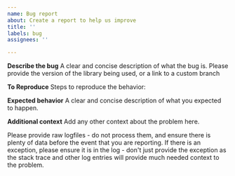 ```yaml
---
name: Bug report
about: Create a report to help us improve
title: ''
labels: bug
assignees: ''

---
```


**Describe the bug**
A clear and concise description of what the bug is. Please provide the version of the library being used, or a link to a custom branch

**To Reproduce**
Steps to reproduce the behavior:

**Expected behavior**
A clear and concise description of what you expected to happen.

**Additional context**
Add any other context about the problem here.

Please provide raw logfiles - do not process them, and ensure there is plenty of data before the event that you are reporting. If there is an exception, please ensure it is in the log - don't just provide the exception as the stack trace and other log entries will provide much needed context to the problem.
